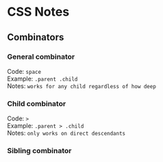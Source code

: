 # CSS Notes

## Combinators
### General combinator
  Code: `space`<br />
  Example: `.parent .child`<br />
  Notes: `works for any child regardless of how deep`

### Child combinator
  Code: `>`<br />
  Example: `.parent > .child`<br />
  Notes: `only works on direct descendants`

### Sibling combinator
